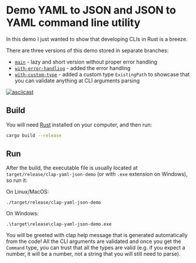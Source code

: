 # Demo YAML to JSON and JSON to YAML command line utility

In this demo I just wanted to show that developing CLIs in Rust is a breeze.

There are three versions of this demo stored in separate branches:

* [`main`](https://github.com/frol/clap-yaml-json-demo/tree/main) - lazy and short version without proper error handling
* [`with-error-handling`](https://github.com/frol/clap-yaml-json-demo/tree/with-error-handling) - added the error handling
* [`with-custom-type`](https://github.com/frol/clap-yaml-json-demo/tree/with-custom-type) - added a custom type `ExistingPath` to showcase that you can validate anything at CLI arguments parsing

[![asciicast](https://asciinema.org/a/GHMTURjyGxh3AqN1V4bUYj8ht.svg)](https://asciinema.org/a/GHMTURjyGxh3AqN1V4bUYj8ht)

## Build

You will need [Rust](https://www.rust-lang.org/) installed on your computer, and then run:

```sh
cargo build --release
```

## Run

After the build, the executable file is usually located at `target/release/clap-yaml-json-demo` (or with `.exe` extension on Windows), so run it:

On Linux/MacOS:

```
./target/release/clap-yaml-json-demo
```

On Windows:

```
.\target\release\clap-yaml-json-demo.exe
```

You will be greeted with clap help message that is generated automatically from the code!
All the CLI arguments are validated and once you get the `Command` type, you can trust that all the types are valid (e.g. if you expect a number, it will be a number, not a string that you will still need to parse).
